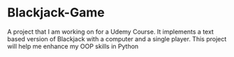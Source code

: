 # Blackjack-Game
A project that I am working on for a Udemy Course. It implements a text based version of Blackjack with a computer and a single player. This project will help me enhance my OOP skills in Python
